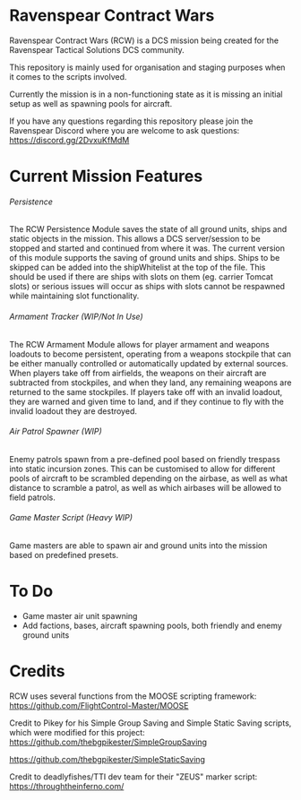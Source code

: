 # Ravenspear Contract Wars

Ravenspear Contract Wars (RCW) is a DCS mission being created for the Ravenspear Tactical Solutions DCS community.

This repository is mainly used for organisation and staging purposes when it comes to the scripts involved.

Currently the mission is in a non-functioning state as it is missing an initial setup as well as spawning pools for aircraft.

If you have any questions regarding this repository please join the Ravenspear Discord where you are welcome to ask questions: https://discord.gg/2DvxuKfMdM

# Current Mission Features

###### Persistence

The RCW Persistence Module saves the state of all ground units, ships and static objects in the mission. This allows a DCS server/session to be stopped and started and continued from where it was. The current version of this module supports the saving of ground units and ships. Ships to be skipped can be added into the shipWhitelist at the top of the file. This should be used if there are ships with slots on them (eg. carrier Tomcat slots) or serious issues will occur as ships with slots cannot be respawned while maintaining slot functionality.

###### Armament Tracker (WIP/Not In Use)

The RCW Armament Module allows for player armament and weapons loadouts to become persistent, operating from a weapons stockpile that can be either manually controlled or automatically updated by external sources. When players take off from airfields, the weapons on their aircraft are subtracted from stockpiles, and when they land, any remaining weapons are returned to the same stockpiles. If players take off with an invalid loadout, they are warned and given time to land, and if they continue to fly with the invalid loadout they are destroyed.

###### Air Patrol Spawner (WIP)

Enemy patrols spawn from a pre-defined pool based on friendly trespass into static incursion zones. This can be customised to allow for different pools of aircraft to be scrambled depending on the airbase, as well as what distance to scramble a patrol, as well as which airbases will be allowed to field patrols.

###### Game Master Script (Heavy WIP)

Game masters are able to spawn air and ground units into the mission based on predefined presets.

# To Do

- Game master air unit spawning
- Add factions, bases, aircraft spawning pools, both friendly and enemy ground units

# Credits

RCW uses several functions from the MOOSE scripting framework: https://github.com/FlightControl-Master/MOOSE

Credit to Pikey for his Simple Group Saving and Simple Static Saving scripts, which were modified for this project: https://github.com/thebgpikester/SimpleGroupSaving

https://github.com/thebgpikester/SimpleStaticSaving

Credit to deadlyfishes/TTI dev team for their "ZEUS" marker script: https://throughtheinferno.com/


